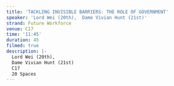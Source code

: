 ```yaml
---
title: 'TACKLING INVISIBLE BARRIERS: THE ROLE OF GOVERNMENT'
speaker: 'Lord Wei (20th),  Dame Vivian Hunt (21st)'
strand: Future Workforce
venue: C17
time: '11:45'
duration: 45
filmed: true
description: |-
  Lord Wei (20th), 
  Dame Vivian Hunt (21st) 
  C17
  20 Spaces
---
```



